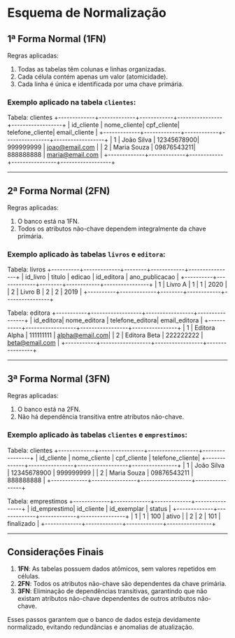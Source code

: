 # Esquema de Normalização

## 1ª Forma Normal (1FN)

Regras aplicadas:
1. Todas as tabelas têm colunas e linhas organizadas.
2. Cada célula contém apenas um valor (atomicidade).
3. Cada linha é única e identificada por uma chave primária.

### Exemplo aplicado na tabela `clientes`:

Tabela: clientes
+-------------+-------------+------------+----------------+------------------+
| id_cliente  | nome_cliente| cpf_cliente| telefone_cliente| email_cliente    |
+-------------+-------------+------------+----------------+------------------+
| 1           | João Silva  | 12345678900| 999999999      | joao@email.com   |
| 2           | Maria Souza | 09876543211| 888888888      | maria@email.com  |
+-------------+-------------+------------+----------------+------------------+

---

## 2ª Forma Normal (2FN)

Regras aplicadas:
1. O banco está na 1FN.
2. Todos os atributos não-chave dependem integralmente da chave primária.

### Exemplo aplicado às tabelas `livros` e `editora`:

Tabela: livros
+----------+-------------+--------+------------+----------------+
| id_livro | titulo      | edicao | id_editora | ano_publicacao |
+----------+-------------+--------+------------+----------------+
| 1        | Livro A     | 1      | 1          | 2020           |
| 2        | Livro B     | 2      | 2          | 2019           |
+----------+-------------+--------+------------+----------------+

Tabela: editora
+-----------+------------------+-----------------+----------------+
| id_editora| nome_editora     | telefone_editora| email_editora  |
+-----------+------------------+-----------------+----------------+
| 1         | Editora Alpha    | 111111111       | alpha@email.com|
| 2         | Editora Beta     | 222222222       | beta@email.com |
+-----------+------------------+-----------------+----------------+

---

## 3ª Forma Normal (3FN)

Regras aplicadas:
1. O banco está na 2FN.
2. Não há dependência transitiva entre atributos não-chave.

### Exemplo aplicado às tabelas `clientes` e `emprestimos`:

Tabela: clientes
+-------------+----------------+------------------+----------------+
| id_cliente  | nome_cliente   | cpf_cliente      | telefone_cliente|
+-------------+----------------+------------------+----------------+
| 1           | João Silva     | 12345678900      | 999999999       |
| 2           | Maria Souza    | 09876543211      | 888888888       |
+-------------+----------------+------------------+----------------+

Tabela: emprestimos
+-------------+-------------+-------------+----------------+
| id_emprestimo| id_cliente | id_exemplar | status         |
+-------------+-------------+-------------+----------------+
| 1           | 1           | 100         | ativo          |
| 2           | 2           | 101         | finalizado     |
+-------------+-------------+-------------+----------------+

---

## Considerações Finais

1. **1FN**: As tabelas possuem dados atômicos, sem valores repetidos em células.
2. **2FN**: Todos os atributos não-chave são dependentes da chave primária.
3. **3FN**: Eliminação de dependências transitivas, garantindo que não existam atributos não-chave dependentes de outros atributos não-chave.

Esses passos garantem que o banco de dados esteja devidamente normalizado, evitando redundâncias e anomalias de atualização.
